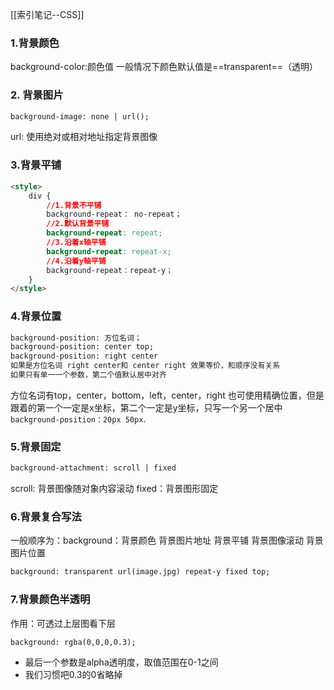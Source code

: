 [[索引笔记--CSS]]
### 1.背景颜色
background-color:颜色值
一般情况下颜色默认值是==transparent==（透明）
### 2. 背景图片
```html
background-image: none | url();
```
url: 使用绝对或相对地址指定背景图像
### 3.背景平铺
```html
<style>
	div {
		//1.背景不平铺
		background-repeat： no-repeat；
		//2.默认背景平铺
		background-repeat: repeat;
		//3.沿着x轴平铺
		background-repeat: repeat-x;
		//4.沿着y轴平铺
		background-repeat：repeat-y；
	}
</style>
```
### 4.背景位置
```html
background-position: 方位名词；
background-position: center top;
background-position: right center
如果是方位名词 right center和 center right 效果等价，和顺序没有关系
如果只有单一一个参数，第二个值默认居中对齐
```
方位名词有top，center，bottom，left，center，right
也可使用精确位置，但是跟着的第一个一定是x坐标，第二个一定是y坐标，只写一个另一个居中
`background-position：20px 50px`.
### 5.背景固定
```html
background-attachment: scroll | fixed
```
scroll: 背景图像随对象内容滚动
fixed：背景图形固定
### 6.背景复合写法
一般顺序为：background：背景颜色 背景图片地址 背景平铺 背景图像滚动 背景图片位置
```html
background: transparent url(image.jpg) repeat-y fixed top;
```
### 7.背景颜色半透明
作用：可透过上层图看下层
```html
background: rgba(0,0,0,0.3);
```
* 最后一个参数是alpha透明度，取值范围在0-1之间
* 我们习惯吧0.3的0省略掉